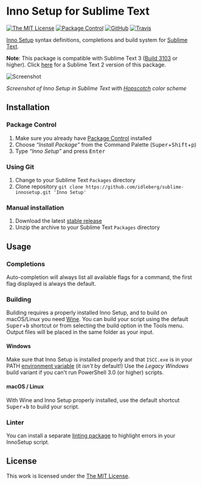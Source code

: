 # Inno Setup for Sublime Text

[![The MIT License](https://img.shields.io/badge/license-MIT-orange.svg?style=flat-square)](http://opensource.org/licenses/MIT)
[![Package Control](https://packagecontrol.herokuapp.com/downloads/Inno%20Setup.svg?style=flat-square)](https://packagecontrol.io/packages/Inno%20Setup)
[![GitHub](https://img.shields.io/github/release/idleberg/sublime-innosetup.svg?style=flat-square)](https://github.com/idleberg/sublime-innosetup/releases)
[![Travis](https://img.shields.io/travis/idleberg/sublime-innosetup.svg?style=flat-square)](https://travis-ci.org/idleberg/sublime-innosetup)

[Inno Setup](http://www.jrsoftware.org/isinfo.php) syntax definitions, completions and build system for [Sublime Text](http://www.sublimetext.com/).

**Note**: This package is compatible with Sublime Text 3 ([Build 3103](http://www.sublimetext.com/blog/articles/sublime-text-3-build-3103) or higher). Click [here](https://github.com/idleberg/sublime-innosetup/tree/subl2) for a Sublime Text 2 version of this package.

![Screenshot](https://raw.githubusercontent.com/idleberg/sublime-innosetup/master/screenshot.png)

*Screenshot of Inno Setup in Sublime Text with [Hopscotch](https://github.com/idleberg/Hopscotch) color scheme*

## Installation

### Package Control

1. Make sure you already have [Package Control](https://packagecontrol.io/) installed
2. Choose *“Install Package”* from the Command Palette (<kbd>Super</kbd>+<kbd>Shift</kbd>+<kbd>p</kbd>)
3. Type *“Inno Setup”* and press <kbd>Enter</kbd>

### Using Git

1. Change to your Sublime Text `Packages` directory
2. Clone repository `git clone https://github.com/idleberg/sublime-innosetup.git 'Inno Setup'`

### Manual installation

1. Download the latest [stable release](https://github.com/idleberg/sublime-innosetup/releases)
2. Unzip the archive to your Sublime Text `Packages` directory

## Usage

### Completions

Auto-completion will always list all available flags for a command, the first flag displayed is always the default.

### Building

Building requires a properly installed Inno Setup, and to build on macOS/Linux you need [Wine](https://www.winehq.org/). You can build your script using the default <kbd>Super</kbd>+<kbd>b</kbd> shortcut or from selecting the build option in the Tools menu. Output files will be placed in the same folder as your input.

#### Windows

Make sure that Inno Setup is installed properly and that `ISCC.exe` is in your PATH [environment variable](http://superuser.com/a/284351/195953) (it *isn't* by default!) Use the *Legacy Windows* build variant if you can't run PowerShell 3.0 (or higher) scripts.

#### macOS / Linux

With Wine and Inno Setup properly installed, use the default shortcut <kbd>Super</kbd>+<kbd>b</kbd> to build your script.

### Linter

You can install a separate [linting package](https://packagecontrol.io/packages/SublimeLinter-contrib-iscc) to highlight errors in your InnoSetup script.

## License

This work is licensed under the [The MIT License](LICENSE).
